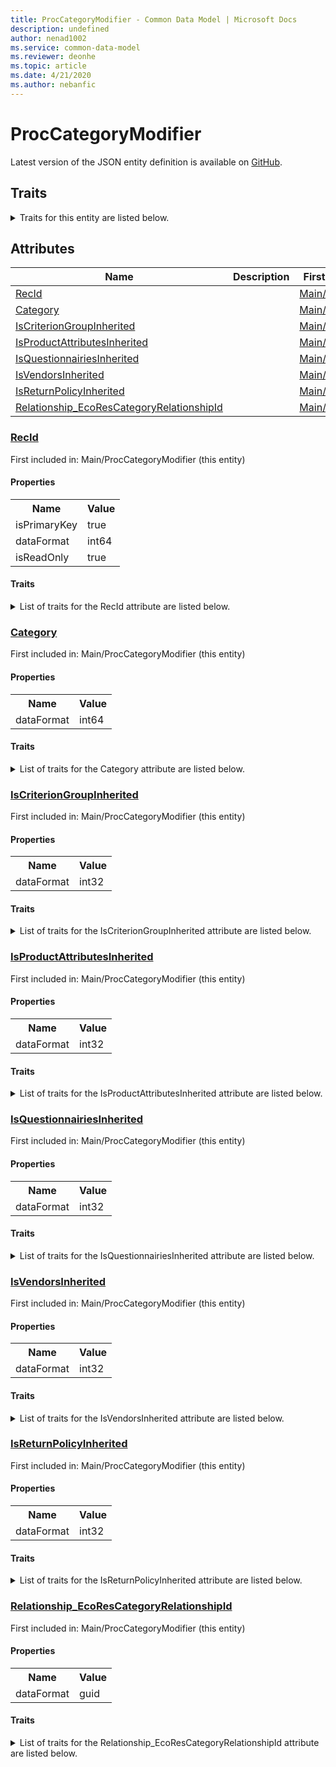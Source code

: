 ```yaml
---
title: ProcCategoryModifier - Common Data Model | Microsoft Docs
description: undefined
author: nenad1002
ms.service: common-data-model
ms.reviewer: deonhe
ms.topic: article
ms.date: 4/21/2020
ms.author: nebanfic
---
```


# ProcCategoryModifier

  
 Latest version of the JSON entity definition is available on <a href="https://github.com/Microsoft/CDM/tree/master/schemaDocuments/core/operationsCommon/Tables/SupplyChain/ProcurementAndSourcing/Main/ProcCategoryModifier.cdm.json" target="_blank">GitHub</a>.  

## Traits

<details>
<summary>Traits for this entity are listed below.  
</summary>

**is.identifiedBy**  
  names a specifc identity attribute to use with an entity  <table><tr><th>Parameter</th><th>Value</th><th>Data type</th><th>Explanation</th></tr><tr><td>attribute</td><td>[ProcCategoryModifier/(resolvedAttributes)/RecId](#RecId)</td><td>attribute</td><td></td></tr></table>

**is.CDM.entityVersion**  
  <table><tr><th>Parameter</th><th>Value</th><th>Data type</th><th>Explanation</th></tr><tr><td>versionNumber</td><td>"1.0.0"</td><td>string</td><td>semantic version number of the entity</td></tr></table>

**is.application.releaseVersion**  
  <table><tr><th>Parameter</th><th>Value</th><th>Data type</th><th>Explanation</th></tr><tr><td>releaseVersion</td><td>"10.0.13.0"</td><td>string</td><td>semantic version number of the application introducing this entity</td></tr></table>

</details>

## Attributes

|Name|Description|First Included in Instance|
|---|---|---|
|[RecId](#RecId)||<a href="ProcCategoryModifier.md" target="_blank">Main/ProcCategoryModifier</a>|
|[Category](#Category)||<a href="ProcCategoryModifier.md" target="_blank">Main/ProcCategoryModifier</a>|
|[IsCriterionGroupInherited](#IsCriterionGroupInherited)||<a href="ProcCategoryModifier.md" target="_blank">Main/ProcCategoryModifier</a>|
|[IsProductAttributesInherited](#IsProductAttributesInherited)||<a href="ProcCategoryModifier.md" target="_blank">Main/ProcCategoryModifier</a>|
|[IsQuestionnairiesInherited](#IsQuestionnairiesInherited)||<a href="ProcCategoryModifier.md" target="_blank">Main/ProcCategoryModifier</a>|
|[IsVendorsInherited](#IsVendorsInherited)||<a href="ProcCategoryModifier.md" target="_blank">Main/ProcCategoryModifier</a>|
|[IsReturnPolicyInherited](#IsReturnPolicyInherited)||<a href="ProcCategoryModifier.md" target="_blank">Main/ProcCategoryModifier</a>|
|[Relationship_EcoResCategoryRelationshipId](#Relationship_EcoResCategoryRelationshipId)||<a href="ProcCategoryModifier.md" target="_blank">Main/ProcCategoryModifier</a>|

### <a href=#RecId name="RecId">RecId</a>

First included in: Main/ProcCategoryModifier (this entity)  

#### Properties

<table><tr><th>Name</th><th>Value</th></tr><tr><td>isPrimaryKey</td><td>true</td></tr><tr><td>dataFormat</td><td>int64</td></tr><tr><td>isReadOnly</td><td>true</td></tr></table>

#### Traits

<details>
<summary>List of traits for the RecId attribute are listed below.</summary>

**is.dataFormat.integer**  
**is.dataFormat.big**  
**is.identifiedBy**  
names a specifc identity attribute to use with an entity  <table><tr><th>Parameter</th><th>Value</th><th>Data type</th><th>Explanation</th></tr><tr><td>attribute</td><td>[ProcCategoryModifier/(resolvedAttributes)/RecId](#RecId)</td><td>attribute</td><td></td></tr></table>

**is.readOnly**  
**is.dataFormat.integer**  
**is.dataFormat.big**  
</details>

### <a href=#Category name="Category">Category</a>

First included in: Main/ProcCategoryModifier (this entity)  

#### Properties

<table><tr><th>Name</th><th>Value</th></tr><tr><td>dataFormat</td><td>int64</td></tr></table>

#### Traits

<details>
<summary>List of traits for the Category attribute are listed below.</summary>

**is.dataFormat.integer**  
**is.dataFormat.big**  
**is.dataFormat.integer**  
**is.dataFormat.big**  
</details>

### <a href=#IsCriterionGroupInherited name="IsCriterionGroupInherited">IsCriterionGroupInherited</a>

First included in: Main/ProcCategoryModifier (this entity)  

#### Properties

<table><tr><th>Name</th><th>Value</th></tr><tr><td>dataFormat</td><td>int32</td></tr></table>

#### Traits

<details>
<summary>List of traits for the IsCriterionGroupInherited attribute are listed below.</summary>

**is.dataFormat.integer**  
**is.dataFormat.integer**  
</details>

### <a href=#IsProductAttributesInherited name="IsProductAttributesInherited">IsProductAttributesInherited</a>

First included in: Main/ProcCategoryModifier (this entity)  

#### Properties

<table><tr><th>Name</th><th>Value</th></tr><tr><td>dataFormat</td><td>int32</td></tr></table>

#### Traits

<details>
<summary>List of traits for the IsProductAttributesInherited attribute are listed below.</summary>

**is.dataFormat.integer**  
**is.dataFormat.integer**  
</details>

### <a href=#IsQuestionnairiesInherited name="IsQuestionnairiesInherited">IsQuestionnairiesInherited</a>

First included in: Main/ProcCategoryModifier (this entity)  

#### Properties

<table><tr><th>Name</th><th>Value</th></tr><tr><td>dataFormat</td><td>int32</td></tr></table>

#### Traits

<details>
<summary>List of traits for the IsQuestionnairiesInherited attribute are listed below.</summary>

**is.dataFormat.integer**  
**is.dataFormat.integer**  
</details>

### <a href=#IsVendorsInherited name="IsVendorsInherited">IsVendorsInherited</a>

First included in: Main/ProcCategoryModifier (this entity)  

#### Properties

<table><tr><th>Name</th><th>Value</th></tr><tr><td>dataFormat</td><td>int32</td></tr></table>

#### Traits

<details>
<summary>List of traits for the IsVendorsInherited attribute are listed below.</summary>

**is.dataFormat.integer**  
**is.dataFormat.integer**  
</details>

### <a href=#IsReturnPolicyInherited name="IsReturnPolicyInherited">IsReturnPolicyInherited</a>

First included in: Main/ProcCategoryModifier (this entity)  

#### Properties

<table><tr><th>Name</th><th>Value</th></tr><tr><td>dataFormat</td><td>int32</td></tr></table>

#### Traits

<details>
<summary>List of traits for the IsReturnPolicyInherited attribute are listed below.</summary>

**is.dataFormat.integer**  
**is.dataFormat.integer**  
</details>

### <a href=#Relationship_EcoResCategoryRelationshipId name="Relationship_EcoResCategoryRelationshipId">Relationship_EcoResCategoryRelationshipId</a>

First included in: Main/ProcCategoryModifier (this entity)  

#### Properties

<table><tr><th>Name</th><th>Value</th></tr><tr><td>dataFormat</td><td>guid</td></tr></table>

#### Traits

<details>
<summary>List of traits for the Relationship_EcoResCategoryRelationshipId attribute are listed below.</summary>

**is.dataFormat.character**  
**is.dataFormat.big**  
**is.dataFormat.array**  
**is.dataFormat.guid**  
**means.identity.entityId**  
**is.linkedEntity.identifier**  
Marks the attribute(s) that hold foreign key references to a linked (used as an attribute) entity. This attribute is added to the resolved entity to enumerate the referenced entities.  <table><tr><th>Parameter</th><th>Value</th><th>Data type</th><th>Explanation</th></tr><tr><td>entityReferences</td><td><table><tr><th>entityReference</th><th>attributeReference</th></tr><tr><td><a href="../../ProductInformationManagement/Main/EcoResCategory.md" target="_blank">/core/operationsCommon/Tables/SupplyChain/ProductInformationManagement/Main/EcoResCategory.cdm.json/EcoResCategory</a></td><td><a href="../../ProductInformationManagement/Main/EcoResCategory.md#RecId" target="_blank">RecId</a></td></tr></table></td><td>entity</td><td>a reference to the constant entity holding the list of entity references</td></tr></table>

**is.dataFormat.guid**  
**is.dataFormat.character**  
**is.dataFormat.array**  
</details>
